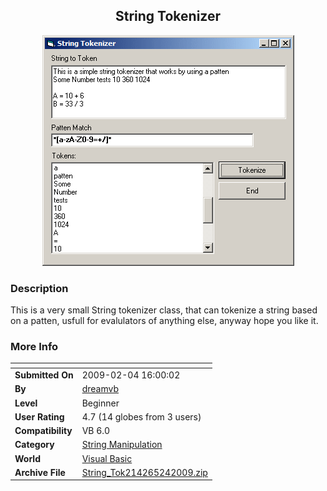 ﻿<div align="center">

## String Tokenizer

<img src="PIC2009241553277034.gif">
</div>

### Description

This is a very small String tokenizer class, that can tokenize a string based on a patten, usfull for evalulators of anything else, anyway hope you like it.
 
### More Info
 


<span>             |<span>
---                |---
**Submitted On**   |2009-02-04 16:00:02
**By**             |[dreamvb](https://github.com/Planet-Source-Code/PSCIndex/blob/master/ByAuthor/dreamvb.md)
**Level**          |Beginner
**User Rating**    |4.7 (14 globes from 3 users)
**Compatibility**  |VB 6\.0
**Category**       |[String Manipulation](https://github.com/Planet-Source-Code/PSCIndex/blob/master/ByCategory/string-manipulation__1-5.md)
**World**          |[Visual Basic](https://github.com/Planet-Source-Code/PSCIndex/blob/master/ByWorld/visual-basic.md)
**Archive File**   |[String\_Tok214265242009\.zip](https://github.com/Planet-Source-Code/dreamvb-string-tokenizer__1-71721/archive/master.zip)








